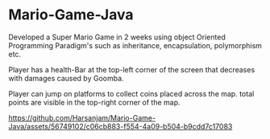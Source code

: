 # Mario-Game-Java
Developed a Super Mario Game in 2 weeks using object Oriented Programming Paradigm's such as inheritance, encapsulation, polymorphism etc.

Player has a health-Bar at the top-left corner of the screen that decreases with damages caused by Goomba.

Player can jump on platforms to collect coins placed across the map. total points are visible in the top-right corner of the map.



https://github.com/Harsanjam/Mario-Game-Java/assets/56749102/c06cb883-f554-4a09-b504-b9cdd7c17083

